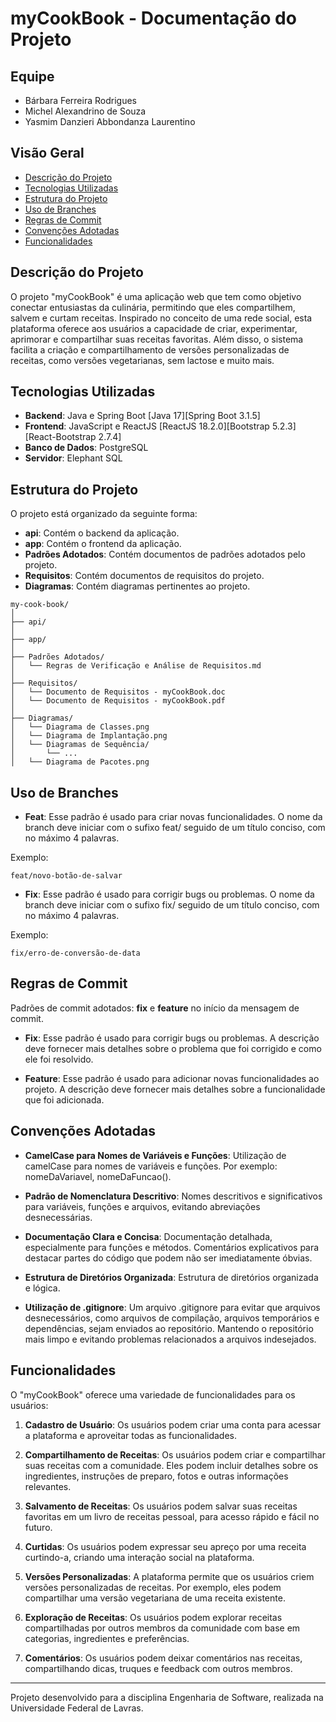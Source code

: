 # myCookBook - Documentação do Projeto

## Equipe

- Bárbara Ferreira Rodrigues
- Michel Alexandrino de Souza
- Yasmim Danzieri Abbondanza Laurentino

## Visão Geral

- [Descrição do Projeto](#descrição-do-projeto)
- [Tecnologias Utilizadas](#tecnologias-utilizadas)
- [Estrutura do Projeto](#estrutura-do-projeto)
- [Uso de Branches](#uso-de-branches)
- [Regras de Commit](#regras-de-commit)
- [Convenções Adotadas](#convenções-adotadas)
- [Funcionalidades](#funcionalidades)

## Descrição do Projeto

O projeto "myCookBook" é uma aplicação web que tem como objetivo conectar entusiastas da culinária, permitindo que eles compartilhem, salvem e curtam receitas. Inspirado no conceito de uma rede social, esta plataforma oferece aos usuários a capacidade de criar, experimentar, aprimorar e compartilhar suas receitas favoritas. Além disso, o sistema facilita a criação e compartilhamento de versões personalizadas de receitas, como versões vegetarianas, sem lactose e muito mais.

## Tecnologias Utilizadas

- **Backend**: Java e Spring Boot [Java 17][Spring Boot 3.1.5]
- **Frontend**: JavaScript e ReactJS [ReactJS 18.2.0][Bootstrap 5.2.3][React-Bootstrap 2.7.4]
- **Banco de Dados**: PostgreSQL
- **Servidor**: Elephant SQL

## Estrutura do Projeto

O projeto está organizado da seguinte forma:

- **api**: Contém o backend da aplicação.
- **app**: Contém o frontend da aplicação.
- **Padrões Adotados**: Contém documentos de padrões adotados pelo projeto.
- **Requisitos**: Contém documentos de requisitos do projeto.
- **Diagramas**: Contém diagramas pertinentes ao projeto.

```plaintext
my-cook-book/
│
├── api/
│
├── app/
│
├── Padrões Adotados/
│   └── Regras de Verificação e Análise de Requisitos.md
│
├── Requisitos/
│   └── Documento de Requisitos - myCookBook.doc
│   └── Documento de Requisitos - myCookBook.pdf
│
├── Diagramas/
│   └── Diagrama de Classes.png
│   └── Diagrama de Implantação.png
│   └── Diagramas de Sequência/
│       └── ...
│   └── Diagrama de Pacotes.png
```

## Uso de Branches

- **Feat**: Esse padrão é usado para criar novas funcionalidades. O nome da branch deve iniciar com o sufixo feat/ seguido de um título conciso, com no máximo 4 palavras.

Exemplo:
```plaintext
feat/novo-botão-de-salvar
```

- **Fix**: Esse padrão é usado para corrigir bugs ou problemas. O nome da branch deve iniciar com o sufixo fix/ seguido de um título conciso, com no máximo 4 palavras.

Exemplo:
```plaintext
fix/erro-de-conversão-de-data
```

## Regras de Commit

Padrões de commit adotados: **fix** e **feature** no início da mensagem de commit.

- **Fix**: Esse padrão é usado para corrigir bugs ou problemas. A descrição deve fornecer mais detalhes sobre o problema que foi corrigido e como ele foi resolvido.

- **Feature**: Esse padrão é usado para adicionar novas funcionalidades ao projeto. A descrição deve fornecer mais detalhes sobre a funcionalidade que foi adicionada.

## Convenções Adotadas

- **CamelCase para Nomes de Variáveis e Funções**: Utilização de camelCase para nomes de variáveis e funções. Por exemplo: nomeDaVariavel, nomeDaFuncao(). 

- **Padrão de Nomenclatura Descritivo**: Nomes descritivos e significativos para variáveis, funções e arquivos, evitando abreviações desnecessárias.

- **Documentação Clara e Concisa**: Documentação detalhada, especialmente para funções e métodos. Comentários explicativos para destacar partes do código que podem não ser imediatamente óbvias.

- **Estrutura de Diretórios Organizada**: Estrutura de diretórios organizada e lógica. 

- **Utilização de .gitignore**: Um arquivo .gitignore para evitar que arquivos desnecessários, como arquivos de compilação, arquivos temporários e dependências, sejam enviados ao repositório. Mantendo o repositório mais limpo e evitando problemas relacionados a arquivos indesejados.

## Funcionalidades

O "myCookBook" oferece uma variedade de funcionalidades para os usuários:

1. **Cadastro de Usuário**: Os usuários podem criar uma conta para acessar a plataforma e aproveitar todas as funcionalidades.

2. **Compartilhamento de Receitas**: Os usuários podem criar e compartilhar suas receitas com a comunidade. Eles podem incluir detalhes sobre os ingredientes, instruções de preparo, fotos e outras informações relevantes.

3. **Salvamento de Receitas**: Os usuários podem salvar suas receitas favoritas em um livro de receitas pessoal, para acesso rápido e fácil no futuro.

4. **Curtidas**: Os usuários podem expressar seu apreço por uma receita curtindo-a, criando uma interação social na plataforma.

5. **Versões Personalizadas**: A plataforma permite que os usuários criem versões personalizadas de receitas. Por exemplo, eles podem compartilhar uma versão vegetariana de uma receita existente.

6. **Exploração de Receitas**: Os usuários podem explorar receitas compartilhadas por outros membros da comunidade com base em categorias, ingredientes e preferências.

7. **Comentários**: Os usuários podem deixar comentários nas receitas, compartilhando dicas, truques e feedback com outros membros.

---

Projeto desenvolvido para a disciplina Engenharia de Software, realizada na Universidade Federal de Lavras.
